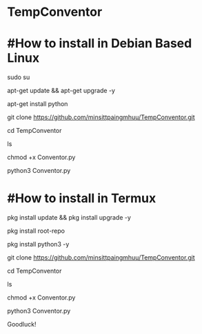 # TempConventor

#How to install in Debian Based Linux
============================================

sudo su

apt-get update && apt-get upgrade -y

apt-get install python

git clone https://github.com/minsittpaingmhuu/TempConventor.git

cd TempConventor

ls

chmod +x Conventor.py

python3 Conventor.py




#How to install in Termux
================================

pkg install update && pkg install upgrade -y

pkg install root-repo

pkg install python3 -y

git clone https://github.com/minsittpaingmhuu/TempConventor.git

cd TempConventor

ls

chmod +x Conventor.py

python3 Conventor.py




Goodluck!



